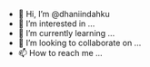 - 👋 Hi, I’m @dhaniindahku
- 👀 I’m interested in ...
- 🌱 I’m currently learning ...
- 💞️ I’m looking to collaborate on ...
- 📫 How to reach me ...

<!---
dhaniindahku/dhaniindahku is a ✨ special ✨ repository because its `README.md` (this file) appears on your GitHub profile.
You can click the Preview link to take a look at your changes.
--->
